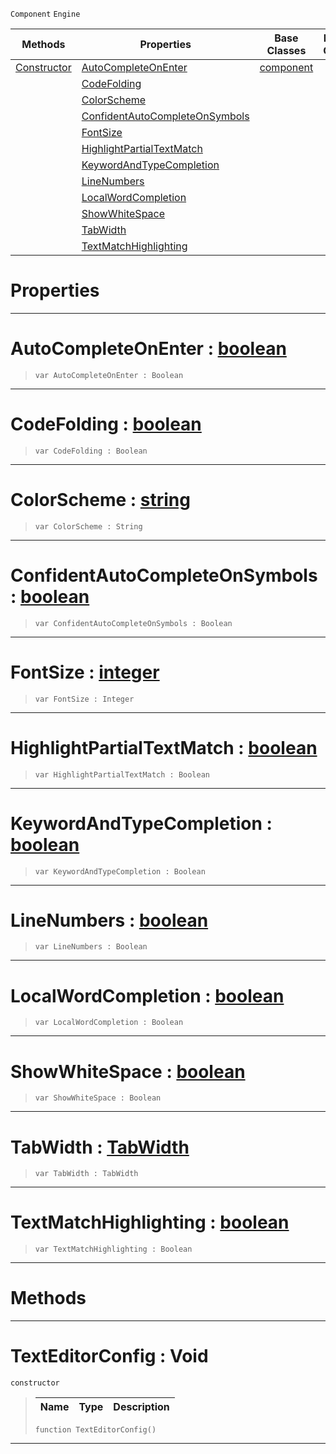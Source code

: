  `Component` `Engine`



|Methods|Properties|Base Classes|Derived Classes|
|---|---|---|---|
|[ Constructor](texteditorconfig.md#texteditorconfig-void)|[ AutoCompleteOnEnter](texteditorconfig.md#autocompleteonenter-zero)|[component](component.md)| |
| |[ CodeFolding](texteditorconfig.md#codefolding-zilch-engine)| | |
| |[ ColorScheme](texteditorconfig.md#colorscheme-zilch-engine)| | |
| |[ ConfidentAutoCompleteOnSymbols](texteditorconfig.md#confidentautocompleteons)| | |
| |[ FontSize](texteditorconfig.md#fontsize-zilch-engine-doc)| | |
| |[ HighlightPartialTextMatch](texteditorconfig.md#highlightpartialtextmatc)| | |
| |[ KeywordAndTypeCompletion](texteditorconfig.md#keywordandtypecompletion)| | |
| |[ LineNumbers](texteditorconfig.md#linenumbers-zilch-engine)| | |
| |[ LocalWordCompletion](texteditorconfig.md#localwordcompletion-zero)| | |
| |[ ShowWhiteSpace](texteditorconfig.md#showwhitespace-zilch-engi)| | |
| |[ TabWidth](texteditorconfig.md#tabwidth-zilch-engine-doc)| | |
| |[ TextMatchHighlighting](texteditorconfig.md#textmatchhighlighting-ze)| | |


 #  Properties


---  
 #  AutoCompleteOnEnter : [boolean](../nada_base_types/boolean.md)

> 
> ``` lang=cpp, name=Nada
> var AutoCompleteOnEnter : Boolean


---  
 #  CodeFolding : [boolean](../nada_base_types/boolean.md)

> 
> ``` lang=cpp, name=Nada
> var CodeFolding : Boolean


---  
 #  ColorScheme : [string](../nada_base_types/string.md)

> 
> ``` lang=cpp, name=Nada
> var ColorScheme : String


---  
 #  ConfidentAutoCompleteOnSymbols : [boolean](../nada_base_types/boolean.md)

> 
> ``` lang=cpp, name=Nada
> var ConfidentAutoCompleteOnSymbols : Boolean


---  
 #  FontSize : [integer](../nada_base_types/integer.md)

> 
> ``` lang=cpp, name=Nada
> var FontSize : Integer


---  
 #  HighlightPartialTextMatch : [boolean](../nada_base_types/boolean.md)

> 
> ``` lang=cpp, name=Nada
> var HighlightPartialTextMatch : Boolean


---  
 #  KeywordAndTypeCompletion : [boolean](../nada_base_types/boolean.md)

> 
> ``` lang=cpp, name=Nada
> var KeywordAndTypeCompletion : Boolean


---  
 #  LineNumbers : [boolean](../nada_base_types/boolean.md)

> 
> ``` lang=cpp, name=Nada
> var LineNumbers : Boolean


---  
 #  LocalWordCompletion : [boolean](../nada_base_types/boolean.md)

> 
> ``` lang=cpp, name=Nada
> var LocalWordCompletion : Boolean


---  
 #  ShowWhiteSpace : [boolean](../nada_base_types/boolean.md)

> 
> ``` lang=cpp, name=Nada
> var ShowWhiteSpace : Boolean


---  
 #  TabWidth : [TabWidth](../enum_reference.md#tabwidth)

> 
> ``` lang=cpp, name=Nada
> var TabWidth : TabWidth


---  
 #  TextMatchHighlighting : [boolean](../nada_base_types/boolean.md)

> 
> ``` lang=cpp, name=Nada
> var TextMatchHighlighting : Boolean


---  
 #  Methods


---  
 #  TextEditorConfig : Void

 `constructor`

> 
> |Name|Type|Description|
> |---|---|---|
> ``` lang=cpp, name=Nada
> function TextEditorConfig()
> ``` 


---  
 

 
